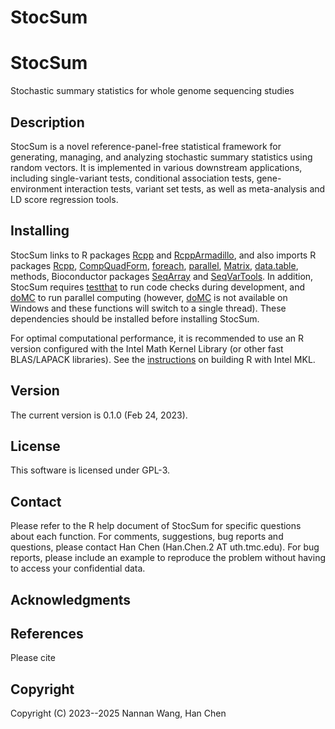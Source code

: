 # StocSum
# StocSum
Stochastic summary statistics for whole genome sequencing studies

## Description
StocSum is a novel reference-panel-free statistical framework for generating, managing, and analyzing stochastic summary statistics using random vectors. It is implemented in various downstream applications, including single-variant tests, conditional association tests, gene-environment interaction tests, variant set tests, as well as meta-analysis and LD score regression tools. 

## Installing
StocSum links to R packages <a href="https://CRAN.R-project.org/package=Rcpp">Rcpp</a> and <a href="https://CRAN.R-project.org/package=RcppArmadillo">RcppArmadillo</a>, and also imports R packages <a href="https://CRAN.R-project.org/package=Rcpp">Rcpp</a>, <a href="https://CRAN.R-project.org/package=CompQuadForm">CompQuadForm</a>, <a href="https://CRAN.R-project.org/package=foreach">foreach</a>, <a href="https://CRAN.R-project.org/view=HighPerformanceComputing">parallel</a>, <a href="https://cran.r-project.org/web/packages/Matrix/index.html">Matrix</a>, <a href="https://cran.r-project.org/web/packages/data.table/index.html">data.table</a>, methods, Bioconductor packages <a href="http://bioconductor.org/packages/release/bioc/html/SeqArray.html">SeqArray</a> and <a href="http://bioconductor.org/packages/release/bioc/html/SeqVarTools.html">SeqVarTools</a>. In addition, StocSum requires <a href="https://CRAN.R-project.org/package=testthat">testthat</a> to run code checks during development, and <a href="https://CRAN.R-project.org/package=doMC">doMC</a> to run parallel computing (however, <a href="https://CRAN.R-project.org/package=doMC">doMC</a> is not available on Windows and these functions will switch to a single thread). These dependencies should be installed before installing StocSum.

For optimal computational performance, it is recommended to use an R version configured with the Intel Math Kernel Library (or other fast BLAS/LAPACK libraries). See the <a href="https://software.intel.com/en-us/articles/using-intel-mkl-with-r">instructions</a> on building R with Intel MKL.

## Version
The current version is 0.1.0 (Feb 24, 2023).

## License
This software is licensed under GPL-3.

## Contact
Please refer to the R help document of StocSum for specific questions about each function. For comments, suggestions, bug reports and questions, please contact Han Chen (Han.Chen.2 AT uth.tmc.edu). For bug reports, please include an example to reproduce the problem without having to access your confidential data.

## Acknowledgments

## References
<p>Please cite
</p>

## Copyright
Copyright (C) 2023--2025  Nannan Wang, Han Chen
